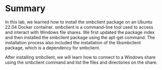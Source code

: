 # Summary

In this lab, we learned how to install the smbclient package on an Ubuntu 22.04 Docker container. smbclient is a command-line tool used to access and interact with Windows file shares. We first updated the package index and then installed the smbclient package using the apt-get command. The installation process also included the installation of the libsmbclient package, which is a dependency for smbclient.

After installing smbclient, we will learn how to connect to a Windows share using the smbclient command and list the files and directories on the share.
